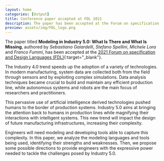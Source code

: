 ```yaml
---
layout: home
categories: [Output]
title: Conference paper accepted at FDL 2021
description: The paper has been accepted at the Forum on specification & Design Languages 2021.
preview: assets/img/FDL_logo.png
---
```


The paper titled **Modeling in Industry 5.0: What Is There and What Is 
Missing**, authored by *Sebastiano Gaiardelli*, *Stefano Spellini*, 
*Michele Lora* and *Franco Fummi*, has been accepted at the
[2021 Forum on specification and Design Languages 
(FDL)](http://fdl-conference.org){:target="_blank"}.

The Industry 4.0 trend speeds up the adoption of a variety of technologies. In
modern manufacturing, system data are collected both from the field through
sensors and by exploiting complex simulations. Data analysis techniques became
crucial to build and maintain any efficient production line, while autonomous
systems and robots are the main focus of researchers and practitioners.

This pervasive use of artificial intelligence derived technologies pushed humans
to the border of production systems. Industry 5.0 aims at bringing the attention
back to humans in production lines while magnifying their interactions with
intelligent systems. This new trend will impact the design of future
manufacturing infrastructures, increasing their complexity.

Engineers will need modeling and developing tools able to capture this
complexity. In this paper, we analyze the modeling languages and tools being
used, identifying their strengths and weaknesses. Then, we propose some possible
directions to provide engineers with the expressive power needed to tackle the
challenges posed by Industry 5.0.

